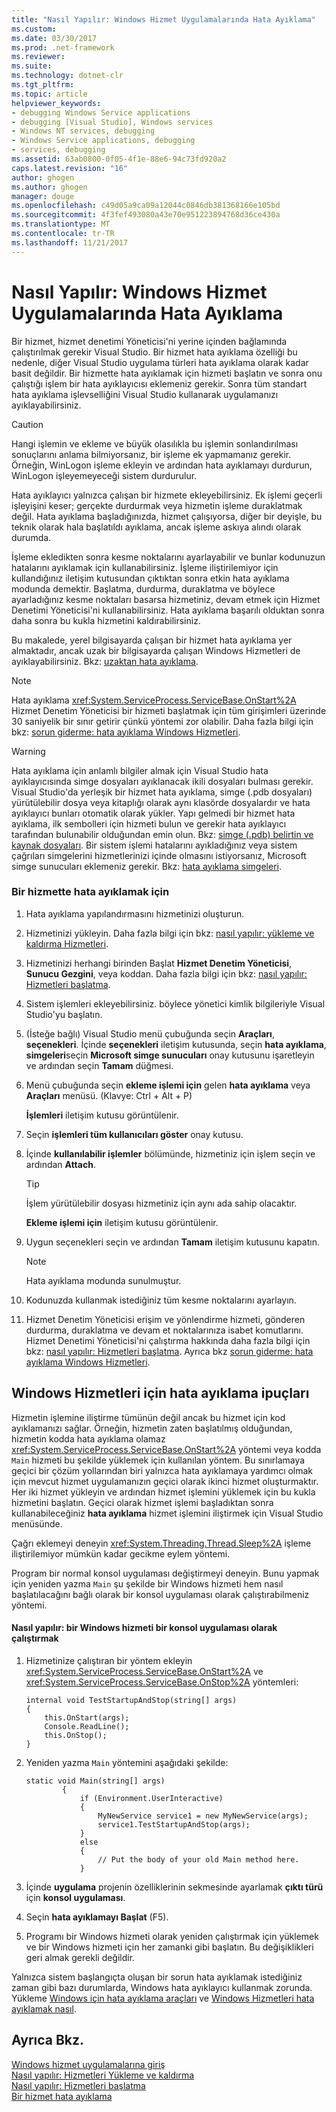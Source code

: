 ```yaml
---
title: "Nasıl Yapılır: Windows Hizmet Uygulamalarında Hata Ayıklama"
ms.custom: 
ms.date: 03/30/2017
ms.prod: .net-framework
ms.reviewer: 
ms.suite: 
ms.technology: dotnet-clr
ms.tgt_pltfrm: 
ms.topic: article
helpviewer_keywords:
- debugging Windows Service applications
- debugging [Visual Studio], Windows services
- Windows NT services, debugging
- Windows Service applications, debugging
- services, debugging
ms.assetid: 63ab0800-0f05-4f1e-88e6-94c73fd920a2
caps.latest.revision: "16"
author: ghogen
ms.author: ghogen
manager: douge
ms.openlocfilehash: c49d05a9ca09a12044c0846db381368166e105bd
ms.sourcegitcommit: 4f3fef493080a43e70e951223894768d36ce430a
ms.translationtype: MT
ms.contentlocale: tr-TR
ms.lasthandoff: 11/21/2017
---
```

# <a name="how-to-debug-windows-service-applications"></a>Nasıl Yapılır: Windows Hizmet Uygulamalarında Hata Ayıklama
Bir hizmet, hizmet denetimi Yöneticisi'ni yerine içinden bağlamında çalıştırılmak gerekir Visual Studio. Bir hizmet hata ayıklama özelliği bu nedenle, diğer Visual Studio uygulama türleri hata ayıklama olarak kadar basit değildir. Bir hizmette hata ayıklamak için hizmeti başlatın ve sonra onu çalıştığı işlem bir hata ayıklayıcısı eklemeniz gerekir. Sonra tüm standart hata ayıklama işlevselliğini Visual Studio kullanarak uygulamanızı ayıklayabilirsiniz.  
  
> [!CAUTION]
>  Hangi işlemin ve ekleme ve büyük olasılıkla bu işlemin sonlandırılması sonuçlarını anlama bilmiyorsanız, bir işleme ek yapmamanız gerekir. Örneğin, WinLogon işleme ekleyin ve ardından hata ayıklamayı durdurun, WinLogon işleyemeyeceği sistem durdurulur.  
  
 Hata ayıklayıcı yalnızca çalışan bir hizmete ekleyebilirsiniz. Ek işlemi geçerli işleyişini keser; gerçekte durdurmak veya hizmetin işleme duraklatmak değil. Hata ayıklama başladığınızda, hizmet çalışıyorsa, diğer bir deyişle, bu teknik olarak hala başlatıldı ayıklama, ancak işleme askıya alındı olarak durumda.  
  
 İşleme ekledikten sonra kesme noktalarını ayarlayabilir ve bunlar kodunuzun hatalarını ayıklamak için kullanabilirsiniz. İşleme iliştirilemiyor için kullandığınız iletişim kutusundan çıktıktan sonra etkin hata ayıklama modunda demektir. Başlatma, durdurma, duraklatma ve böylece ayarladığınız kesme noktaları basarsa hizmetiniz, devam etmek için Hizmet Denetimi Yöneticisi'ni kullanabilirsiniz. Hata ayıklama başarılı olduktan sonra daha sonra bu kukla hizmetini kaldırabilirsiniz.  
  
 Bu makalede, yerel bilgisayarda çalışan bir hizmet hata ayıklama yer almaktadır, ancak uzak bir bilgisayarda çalışan Windows Hizmetleri de ayıklayabilirsiniz. Bkz: [uzaktan hata ayıklama](/visualstudio/debugger/debug-installed-app-package).  
  
> [!NOTE]
>  Hata ayıklama <xref:System.ServiceProcess.ServiceBase.OnStart%2A> Hizmet Denetim Yöneticisi bir hizmeti başlatmak için tüm girişimleri üzerinde 30 saniyelik bir sınır getirir çünkü yöntemi zor olabilir. Daha fazla bilgi için bkz: [sorun giderme: hata ayıklama Windows Hizmetleri](../../../docs/framework/windows-services/troubleshooting-debugging-windows-services.md).  
  
> [!WARNING]
>  Hata ayıklama için anlamlı bilgiler almak için Visual Studio hata ayıklayıcısında simge dosyaları ayıklanacak ikili dosyaları bulması gerekir. Visual Studio'da yerleşik bir hizmet hata ayıklama, simge (.pdb dosyaları) yürütülebilir dosya veya kitaplığı olarak aynı klasörde dosyalardır ve hata ayıklayıcı bunları otomatik olarak yükler. Yapı gelmedi bir hizmet hata ayıklama, ilk sembolleri için hizmeti bulun ve gerekir hata ayıklayıcı tarafından bulunabilir olduğundan emin olun. Bkz: [simge (.pdb) belirtin ve kaynak dosyaları](http://msdn.microsoft.com/library/1105e169-5272-4e7c-b3e7-cda1b7798a6b). Bir sistem işlemi hatalarını ayıkladığınız veya sistem çağrıları simgelerini hizmetlerinizi içinde olmasını istiyorsanız, Microsoft simge sunucuları eklemeniz gerekir. Bkz: [hata ayıklama simgeleri](http://msdn.microsoft.com/windows/desktop/ee416588.aspx).  
  
### <a name="to-debug-a-service"></a>Bir hizmette hata ayıklamak için  
  
1.  Hata ayıklama yapılandırmasını hizmetinizi oluşturun.  
  
2.  Hizmetinizi yükleyin. Daha fazla bilgi için bkz: [nasıl yapılır: yükleme ve kaldırma Hizmetleri](../../../docs/framework/windows-services/how-to-install-and-uninstall-services.md).  
  
3.  Hizmetinizi herhangi birinden Başlat **Hizmet Denetim Yöneticisi**, **Sunucu Gezgini**, veya koddan. Daha fazla bilgi için bkz: [nasıl yapılır: Hizmetleri başlatma](../../../docs/framework/windows-services/how-to-start-services.md).  
  
4.  Sistem işlemleri ekleyebilirsiniz. böylece yönetici kimlik bilgileriyle Visual Studio'yu başlatın.  
  
5.  (İsteğe bağlı) Visual Studio menü çubuğunda seçin **Araçları**, **seçenekleri**. İçinde **seçenekleri** iletişim kutusunda, seçin **hata ayıklama**, **simgeleri**seçin **Microsoft simge sunucuları** onay kutusunu işaretleyin ve ardından seçin **Tamam** düğmesi.  
  
6.  Menü çubuğunda seçin **ekleme işlemi için** gelen **hata ayıklama** veya **Araçları** menüsü. (Klavye: Ctrl + Alt + P)  
  
     **İşlemleri** iletişim kutusu görüntülenir.  
  
7.  Seçin **işlemleri tüm kullanıcıları göster** onay kutusu.  
  
8.  İçinde **kullanılabilir işlemler** bölümünde, hizmetiniz için işlem seçin ve ardından **Attach**.  
  
    > [!TIP]
    >  İşlem yürütülebilir dosyası hizmetiniz için aynı ada sahip olacaktır.  
  
     **Ekleme işlemi için** iletişim kutusu görüntülenir.  
  
9. Uygun seçenekleri seçin ve ardından **Tamam** iletişim kutusunu kapatın.  
  
    > [!NOTE]
    >  Hata ayıklama modunda sunulmuştur.  
  
10. Kodunuzda kullanmak istediğiniz tüm kesme noktalarını ayarlayın.  
  
11. Hizmet Denetim Yöneticisi erişim ve yönlendirme hizmeti, gönderen durdurma, duraklatma ve devam et noktalarınıza isabet komutlarını. Hizmet Denetimi Yöneticisi'ni çalıştırma hakkında daha fazla bilgi için bkz: [nasıl yapılır: Hizmetleri başlatma](../../../docs/framework/windows-services/how-to-start-services.md). Ayrıca bkz [sorun giderme: hata ayıklama Windows Hizmetleri](../../../docs/framework/windows-services/troubleshooting-debugging-windows-services.md).  
  
## <a name="debugging-tips-for-windows-services"></a>Windows Hizmetleri için hata ayıklama ipuçları  
 Hizmetin işlemine iliştirme tümünün değil ancak bu hizmet için kod ayıklamanızı sağlar. Örneğin, hizmetin zaten başlatılmış olduğundan, hizmetin kodda hata ayıklama olamaz <xref:System.ServiceProcess.ServiceBase.OnStart%2A> yöntemi veya kodda `Main` hizmeti bu şekilde yüklemek için kullanılan yöntem. Bu sınırlamaya geçici bir çözüm yollarından biri yalnızca hata ayıklamaya yardımcı olmak için mevcut hizmet uygulamanızın geçici olarak ikinci hizmet oluşturmaktır. Her iki hizmet yükleyin ve ardından hizmet işlemini yüklemek için bu kukla hizmetini başlatın. Geçici olarak hizmet işlemi başladıktan sonra kullanabileceğiniz **hata ayıklama** hizmet işlemini iliştirmek için Visual Studio menüsünde.  
  
 Çağrı eklemeyi deneyin <xref:System.Threading.Thread.Sleep%2A> işleme iliştirilemiyor mümkün kadar gecikme eylem yöntemi.  
  
 Program bir normal konsol uygulaması değiştirmeyi deneyin. Bunu yapmak için yeniden yazma `Main` şu şekilde bir Windows hizmeti hem nasıl başlatılacağını bağlı olarak bir konsol uygulaması olarak çalıştırabilmeniz yöntemi.  
  
#### <a name="how-to-run-a-windows-service-as-a-console-application"></a>Nasıl yapılır: bir Windows hizmeti bir konsol uygulaması olarak çalıştırmak  
  
1.  Hizmetinize çalıştıran bir yöntem ekleyin <xref:System.ServiceProcess.ServiceBase.OnStart%2A> ve <xref:System.ServiceProcess.ServiceBase.OnStop%2A> yöntemleri:  
  
    ```  
    internal void TestStartupAndStop(string[] args)  
    {  
        this.OnStart(args);  
        Console.ReadLine();  
        this.OnStop();  
    }  
    ```  
  
2.  Yeniden yazma `Main` yöntemini aşağıdaki şekilde:  
  
    ```  
    static void Main(string[] args)  
            {  
                if (Environment.UserInteractive)  
                {  
                    MyNewService service1 = new MyNewService(args);  
                    service1.TestStartupAndStop(args);  
                }  
                else  
                {  
                    // Put the body of your old Main method here.  
                }  
    ```  
  
3.  İçinde **uygulama** projenin özelliklerinin sekmesinde ayarlamak **çıktı türü** için **konsol uygulaması**.  
  
4.  Seçin **hata ayıklamayı Başlat** (F5).  
  
5.  Programı bir Windows hizmeti olarak yeniden çalıştırmak için yüklemek ve bir Windows hizmeti için her zamanki gibi başlatın. Bu değişiklikleri geri almak gerekli değildir.  
  
 Yalnızca sistem başlangıçta oluşan bir sorun hata ayıklamak istediğiniz zaman gibi bazı durumlarda, Windows hata ayıklayıcı kullanmak zorunda. Yükleme [Windows için hata ayıklama araçları](http://msdn.microsoft.com/windows/hardware/hh852365) ve [Windows Hizmetleri hata ayıklamak nasıl](http://support.microsoft.com/kb/824344).  
  
## <a name="see-also"></a>Ayrıca Bkz.  
 [Windows hizmet uygulamalarına giriş](../../../docs/framework/windows-services/introduction-to-windows-service-applications.md)  
 [Nasıl yapılır: Hizmetleri Yükleme ve kaldırma](../../../docs/framework/windows-services/how-to-install-and-uninstall-services.md)  
 [Nasıl yapılır: Hizmetleri başlatma](../../../docs/framework/windows-services/how-to-start-services.md)  
 [Bir hizmet hata ayıklama](http://msdn.microsoft.com/library/windows/desktop/ms682546.aspx)
